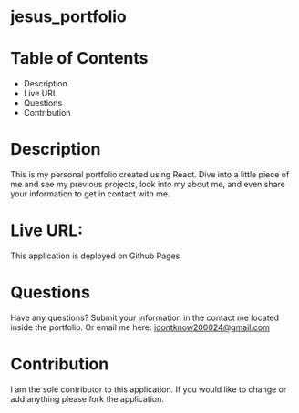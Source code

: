 # jesus_portfolio

# Table of Contents
- Description
- Live URL
- Questions
- Contribution

# Description
This is my personal portfolio created using React. Dive into a little piece of me and see my previous projects, look into my about me, and even share your information to get in contact with me.

# Live URL:
This application is deployed on Github Pages

# Questions
Have any questions? Submit your information in the contact me located inside the portfolio. Or email me here: idontknow200024@gmail.com

# Contribution
I am the sole contributor to this application. If you would like to change or add anything please fork the application.
